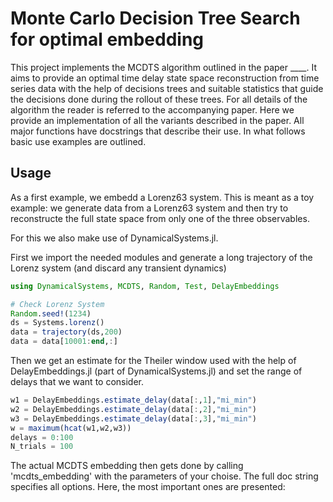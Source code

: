 # Monte Carlo Decision Tree Search for optimal embedding

This project implements the MCDTS algorithm outlined in the paper ____. It aims to provide an optimal time delay state space reconstruction from time series data with the help of decisions trees and suitable statistics that guide the decisions done during the rollout of these trees. For all details of the algorithm the reader is referred to the accompanying paper. Here we provide an implementation of all the variants described in the paper. All major functions have docstrings that describe their use. In what follows basic use examples are outlined.

## Usage

As a first example, we embedd a Lorenz63 system. This is meant as a toy example: we generate data from a Lorenz63 system and then try to reconstructe the full state space from only one of the three observables.

For this we also make use of DynamicalSystems.jl.

First we import the needed modules and generate a long trajectory of the Lorenz system (and discard any transient dynamics)

```julia
using DynamicalSystems, MCDTS, Random, Test, DelayEmbeddings

# Check Lorenz System
Random.seed!(1234)
ds = Systems.lorenz()
data = trajectory(ds,200)
data = data[10001:end,:]
```

Then we get an estimate for the Theiler window used with the help of DelayEmbeddings.jl (part of DynamicalSystems.jl) and set the range of delays that we want to consider.

```julia
w1 = DelayEmbeddings.estimate_delay(data[:,1],"mi_min")
w2 = DelayEmbeddings.estimate_delay(data[:,2],"mi_min")
w3 = DelayEmbeddings.estimate_delay(data[:,3],"mi_min")
w = maximum(hcat(w1,w2,w3))
delays = 0:100
N_trials = 100
```

The actual MCDTS embedding then gets done by calling 'mcdts_embedding' with the parameters of your choise. The full doc string specifies all options. Here, the most important ones are presented:
